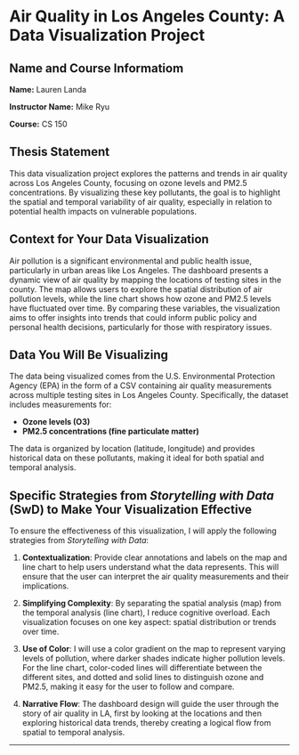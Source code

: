 # Air Quality in Los Angeles County: A Data Visualization Project  

## Name and Course Informatiom
**Name:** Lauren Landa 

**Instructor Name:** Mike Ryu

**Course:** CS 150

## Thesis Statement  
This data visualization project explores the patterns and trends in air quality across Los Angeles County, focusing on ozone levels and PM2.5 concentrations. By visualizing these key pollutants, the goal is to highlight the spatial and temporal variability of air quality, especially in relation to potential health impacts on vulnerable populations.  

## Context for Your Data Visualization  
Air pollution is a significant environmental and public health issue, particularly in urban areas like Los Angeles. The dashboard presents a dynamic view of air quality by mapping the locations of testing sites in the county. The map allows users to explore the spatial distribution of air pollution levels, while the line chart shows how ozone and PM2.5 levels have fluctuated over time. By comparing these variables, the visualization aims to offer insights into trends that could inform public policy and personal health decisions, particularly for those with respiratory issues.  

## Data You Will Be Visualizing  
The data being visualized comes from the U.S. Environmental Protection Agency (EPA) in the form of a CSV containing air quality measurements across multiple testing sites in Los Angeles County. Specifically, the dataset includes measurements for:  

- **Ozone levels (O3)**  
- **PM2.5 concentrations (fine particulate matter)**  

The data is organized by location (latitude, longitude) and provides historical data on these pollutants, making it ideal for both spatial and temporal analysis.  

## Specific Strategies from *Storytelling with Data* (SwD) to Make Your Visualization Effective  
To ensure the effectiveness of this visualization, I will apply the following strategies from *Storytelling with Data*:  

1. **Contextualization**: Provide clear annotations and labels on the map and line chart to help users understand what the data represents. This will ensure that the user can interpret the air quality measurements and their implications.  

2. **Simplifying Complexity**: By separating the spatial analysis (map) from the temporal analysis (line chart), I reduce cognitive overload. Each visualization focuses on one key aspect: spatial distribution or trends over time.  

3. **Use of Color**: I will use a color gradient on the map to represent varying levels of pollution, where darker shades indicate higher pollution levels. For the line chart, color-coded lines will differentiate between the different sites, and dotted and solid lines to distinguish ozone and PM2.5, making it easy for the user to follow and compare.  

4. **Narrative Flow**: The dashboard design will guide the user through the story of air quality in LA, first by looking at the locations and then exploring historical data trends, thereby creating a logical flow from spatial to temporal analysis.  

---
